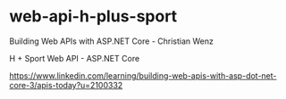 # web-api-h-plus-sport

Building Web APIs with ASP.NET Core - Christian Wenz

H + Sport Web API - ASP.NET Core

https://www.linkedin.com/learning/building-web-apis-with-asp-dot-net-core-3/apis-today?u=2100332
